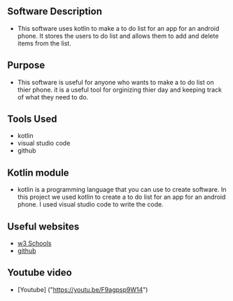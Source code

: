 ## Software Description
- This software uses kotlin to make a to do list for an app for an android phone. It stores the users to do list and allows them to add and delete items from the list. 

## Purpose 
- This software is useful for anyone who wants to make a to do list on thier phone. it is a useful tool for orginizing thier day and keeping track of what they need to do.

## Tools Used
- kotlin
- visual studio code
- github

## Kotlin module
- kotlin is a programming language that you can use to create software. In this project we used kotlin to create a to do list for an app for an android phone. I used visual studio code to write the code.

## Useful websites 
- [w3 Schools](https://www.w3schools.com)
- [github](https://github.com)


## Youtube video
- [Youtube] ("https://youtu.be/F9agpsp9W14")